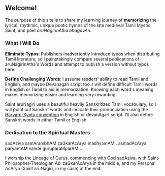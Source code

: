 ## Welcome!

The purpose of this site is to share my learning journey of **memorizing** the lyrical, rhythmic, unique poetic hymns of the late medieval Tamil Mystic, Saint, and poet *aruNagirinAtha bhagavAn*.

### What I Will Do

**Eliminate Typos**:
Publishers inadvertently introduce typos when distributing Tamil literature, so I painstakingly compare several publications of aruNagirinAtha's Words and attempt to publish a version without typos here.

**Define Challenging Words**:
I assume readers' ability to read Tamil and English, and maybe Devanagari script too. I will define difficult Tamil words in English or Tamil to aid in memorization. Knowing each word's meaning makes memorizing easier and learning very rewarding.

Saint aruNagiri uses a beautiful heavily Sanskritized Tamil vocabulary, so I will point out Sanskrit words and indicate their pronunciation using the [Harvard-Kyoto convention](https://en.wikipedia.org/wiki/Harvard-Kyoto) in English or devanAgarI script. I'll also define Sanskrit words in either Tamil or English.

### Dedication to the Spiritual Masters
sadAziva samArambhAM zaGkarAcArya madhyamAM .
asmadAcArya paryantAM vande guruparaMparAM ..

I worship the Lineage of Gurus, commencing with God sadAziva, with Saint-Philosopher-Theologian Adi zaGkarAcArya in the middle, and my Personal AcArya (Saint aruNagiri, in my case) at the end.
